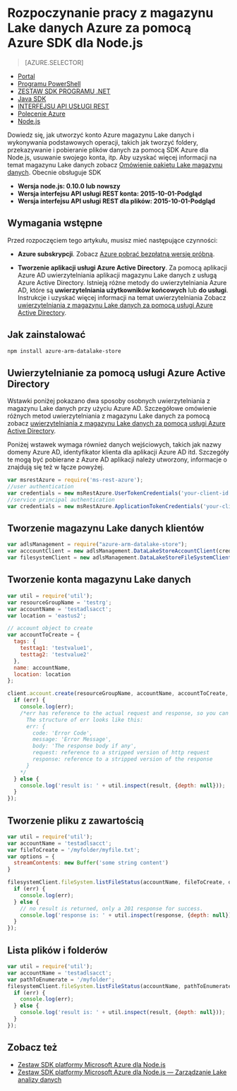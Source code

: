 <properties 
   pageTitle="Rozpoczynanie pracy z Azure magazynów Lake przy użyciu zestawu SDK Azure dla Node.js | Microsoft Azure"
   description="Dowiedz się, jak pracować z kontami magazynu Lake danych i system plików za pomocą Node.js." 
   services="data-lake-store" 
   documentationCenter="" 
   authors="nitinme" 
   manager="jhubbard" 
   editor="cgronlun"/>
 
<tags
   ms.service="data-lake-store"
   ms.devlang="na"
   ms.topic="article"
   ms.tgt_pltfrm="na"
   ms.workload="big-data" 
   ms.date="09/27/2016"
   ms.author="nitinme"/>

# <a name="get-started-with-azure-data-lake-store-using-azure-sdk-for-nodejs"></a>Rozpoczynanie pracy z magazynu Lake danych Azure za pomocą Azure SDK dla Node.js

> [AZURE.SELECTOR]
- [Portal](data-lake-store-get-started-portal.md)
- [Programu PowerShell](data-lake-store-get-started-powershell.md)
- [ZESTAW SDK PROGRAMU .NET](data-lake-store-get-started-net-sdk.md)
- [Java SDK](data-lake-store-get-started-java-sdk.md)
- [INTERFEJSU API USŁUGI REST](data-lake-store-get-started-rest-api.md)
- [Polecenie Azure](data-lake-store-get-started-cli.md)
- [Node.js](data-lake-store-manage-use-nodejs.md)


Dowiedz się, jak utworzyć konto Azure magazynu Lake danych i wykonywania podstawowych operacji, takich jak tworzyć foldery, przekazywanie i pobieranie plików danych za pomocą SDK Azure dla Node.js, usuwanie swojego konta, itp. Aby uzyskać więcej informacji na temat magazynu Lake danych zobacz [Omówienie pakietu Lake magazynu danych](data-lake-store-overview.md). Obecnie obsługuje SDK

  *  **Wersja node.js: 0.10.0 lub nowszy**
  *  **Wersja interfejsu API usługi REST konta: 2015-10-01-Podgląd**
  *  **Wersja interfejsu API usługi REST dla plików: 2015-10-01-Podgląd**

## <a name="prerequisites"></a>Wymagania wstępne

Przed rozpoczęciem tego artykułu, musisz mieć następujące czynności:

- **Azure subskrypcji**. Zobacz [Azure pobrać bezpłatną wersję próbną](https://azure.microsoft.com/pricing/free-trial/).

- **Tworzenie aplikacji usługi Azure Active Directory**. Za pomocą aplikacji Azure AD uwierzytelniania aplikacji magazynu Lake danych z usługą Azure Active Directory. Istnieją różne metody do uwierzytelniania Azure AD, które są **uwierzytelniania użytkowników końcowych** lub **do usługi**. Instrukcje i uzyskać więcej informacji na temat uwierzytelniania Zobacz [uwierzytelniania z magazynu Lake danych za pomocą usługi Azure Active Directory](data-lake-store-authenticate-using-active-directory.md).

## <a name="how-to-install"></a>Jak zainstalować

```bash
npm install azure-arm-datalake-store
```

## <a name="authenticate-using-azure-active-directory"></a>Uwierzytelnianie za pomocą usługi Azure Active Directory

Wstawki poniżej pokazano dwa sposoby osobnych uwierzytelniania z magazynu Lake danych przy użyciu Azure AD. Szczegółowe omówienie różnych metod uwierzytelniania z magazynu Lake danych za pomocą zobacz [uwierzytelniania z magazynu Lake danych za pomocą usługi Azure Active Directory](data-lake-store-authenticate-using-active-directory.md).

Poniżej wstawek wymaga również danych wejściowych, takich jak nazwy domeny Azure AD, identyfikator klienta dla aplikacji Azure AD itd. Szczegóły te mogą być pobierane z Azure AD aplikacji należy utworzony, informacje o znajdują się też w łącze powyżej.

 ```javascript
 var msrestAzure = require('ms-rest-azure');
 //user authentication
 var credentials = new msRestAzure.UserTokenCredentials('your-client-id', 'your-domain', 'your-username', 'your-password', 'your-redirect-uri');
 //service principal authentication
 var credentials = new msRestAzure.ApplicationTokenCredentials('your-client-id', 'your-domain', 'your-secret');
 ```

## <a name="create-the-data-lake-store-clients"></a>Tworzenie magazynu Lake danych klientów

```javascript
var adlsManagement = require("azure-arm-datalake-store");
var acccountClient = new adlsManagement.DataLakeStoreAccountClient(credentials, "your-subscription-id");
var filesystemClient = new adlsManagement.DataLakeStoreFileSystemClient(credentials);
```

## <a name="create-a-data-lake-store-account"></a>Tworzenie konta magazynu Lake danych

```javascript
var util = require('util');
var resourceGroupName = 'testrg';
var accountName = 'testadlsacct';
var location = 'eastus2';

// account object to create
var accountToCreate = {
  tags: {
    testtag1: 'testvalue1',
    testtag2: 'testvalue2'
  },
  name: accountName,
  location: location
};

client.account.create(resourceGroupName, accountName, accountToCreate, function (err, result, request, response) {
  if (err) {
    console.log(err);
    /*err has reference to the actual request and response, so you can see what was sent and received on the wire.
      The structure of err looks like this:
      err: {
        code: 'Error Code',
        message: 'Error Message',
        body: 'The response body if any',
        request: reference to a stripped version of http request
        response: reference to a stripped version of the response
      }
    */
  } else {
    console.log('result is: ' + util.inspect(result, {depth: null}));
  }
});
```

## <a name="create-a-file-with-content"></a>Tworzenie pliku z zawartością
```javascript
var util = require('util');
var accountName = 'testadlsacct';
var fileToCreate = '/myfolder/myfile.txt';
var options = {
  streamContents: new Buffer('some string content')
}

filesystemClient.fileSystem.listFileStatus(accountName, fileToCreate, options, function (err, result, request, response) {
  if (err) {
    console.log(err);
  } else {
    // no result is returned, only a 201 response for success.
    console.log('response is: ' + util.inspect(response, {depth: null}));
  }
});
```

## <a name="get-a-list-of-files-and-folders"></a>Lista plików i folderów

```javascript
var util = require('util');
var accountName = 'testadlsacct';
var pathToEnumerate = '/myfolder';
filesystemClient.fileSystem.listFileStatus(accountName, pathToEnumerate, function (err, result, request, response) {
  if (err) {
    console.log(err);
  } else {
    console.log('result is: ' + util.inspect(result, {depth: null}));
  }
});
```

## <a name="see-also"></a>Zobacz też

- [Zestaw SDK platformy Microsoft Azure dla Node.js](https://github.com/azure/azure-sdk-for-node)
- [Zestaw SDK platformy Microsoft Azure dla Node.js — Zarządzanie Lake analizy danych](https://www.npmjs.com/package/azure-arm-datalake-analytics)
